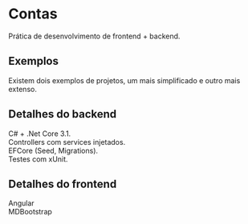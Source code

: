 # Contas

Prática de desenvolvimento de frontend + backend.  

## Exemplos
  
Existem dois exemplos de projetos, um mais simplificado e outro mais extenso.

## Detalhes do backend

C# + .Net Core 3.1.  
Controllers com services injetados.  
EFCore (Seed, Migrations).   
Testes com xUnit.

## Detalhes do frontend

Angular  
MDBootstrap
